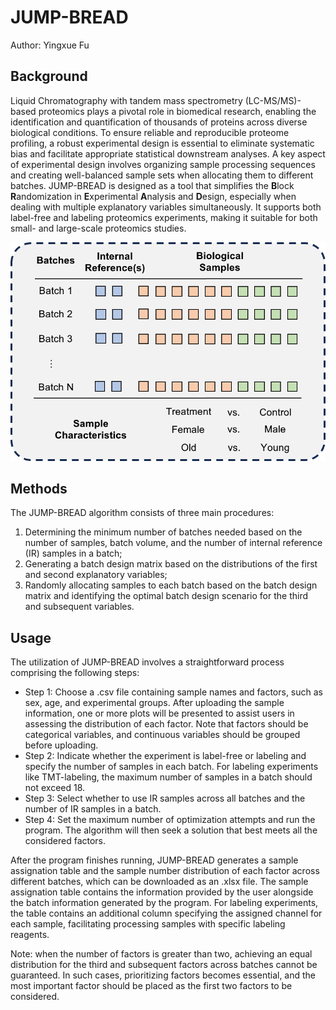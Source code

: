 # JUMP-BREAD

Author: Yingxue Fu 

## Background
Liquid Chromatography with tandem mass spectrometry (LC-MS/MS)-based proteomics plays a pivotal role in biomedical research, enabling the identification and quantification of thousands of proteins across diverse biological conditions. To ensure reliable and reproducible proteome profiling, a robust experimental design is essential to eliminate systematic bias and facilitate appropriate statistical downstream analyses. A key aspect of experimental design involves organizing sample processing sequences and creating well-balanced sample sets when allocating them to different batches. JUMP-BREAD is designed as a tool that simplifies the **B**lock **R**andomization in **E**xperimental **A**nalysis and **D**esign, especially when dealing with multiple explanatory variables simultaneously. It supports both label-free and labeling proteomics experiments, making it suitable for both small- and large-scale proteomics studies.

![image](https://github.com/yingxue-fu/JUMP_BREAD/blob/main/www/images/bread_background.png)

## Methods 
The JUMP-BREAD algorithm consists of three main procedures: 
1. Determining the minimum number of batches needed based on the number of samples, batch volume, and the number of internal reference (IR) samples in a batch; 
2. Generating a batch design matrix based on the distributions of the first and second explanatory variables; 
3. Randomly allocating samples to each batch based on the batch design matrix and identifying the optimal batch design scenario for the third and subsequent variables.

## Usage
The utilization of JUMP-BREAD involves a straightforward process comprising the following steps: 
- Step 1: Choose a .csv file containing sample names and factors, such as sex, age, and experimental groups. After uploading the sample information, one or more plots will be presented to assist users in assessing the distribution of each factor. Note that factors should be categorical variables, and continuous variables should be grouped before uploading. 
- Step 2: Indicate whether the experiment is label-free or labeling and specify the number of samples in each batch. For labeling experiments like TMT-labeling, the maximum number of samples in a batch should not exceed 18. 
- Step 3: Select whether to use IR samples across all batches and the number of IR samples in a batch. 
- Step 4: Set the maximum number of optimization attempts and run the program. The algorithm will then seek a solution that best meets all the considered factors. 

After the program finishes running, JUMP-BREAD generates a sample assignation table and the sample number distribution of each factor across different batches, which can be downloaded as an .xlsx file. The sample assignation table contains the information provided by the user alongside the batch information generated by the program. For labeling experiments, the table contains an additional column specifying the assigned channel for each sample, facilitating processing samples with specific labeling reagents.

Note: when the number of factors is greater than two, achieving an equal distribution for the third and subsequent factors across batches cannot be guaranteed. In such cases, prioritizing factors becomes essential, and the most important factor should be placed as the first two factors to be considered. 
